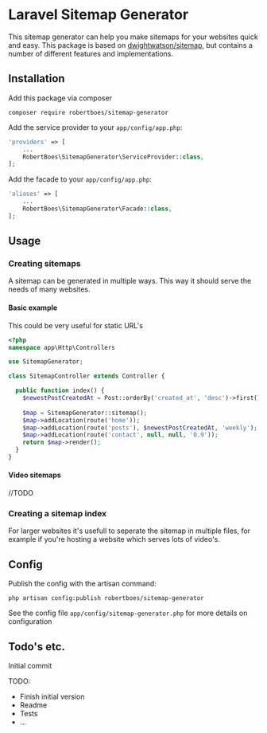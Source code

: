# Laravel Sitemap Generator #

This sitemap generator can help you make sitemaps for your websites quick and easy. 
This package is based on [dwightwatson/sitemap](https://github.com/dwightwatson/sitemap), but contains a number of different features and implementations.

## Installation ##
Add this package via composer
```
composer require robertboes/sitemap-generator
```

Add the service provider to your ```app/config/app.php```:
```php
'providers' => [
    ...
    RobertBoes\SitemapGenerator\ServiceProvider::class,
];
```

Add the facade to your ```app/config/app.php```:
```php
'aliases' => [
    ...
    RobertBoes\SitemapGenerator\Facade::class,
];
```

## Usage ##

### Creating sitemaps ###
A sitemap can be generated in multiple ways. This way it should serve the needs of many websites.

#### Basic example ####
This could be very useful for static URL's
```php
<?php
namespace app\Http\Controllers

use SitemapGenerator;

class SitemapController extends Controller {

  public function index() {
    $newestPostCreatedAt = Post::orderBy('created_at', 'desc')->first()->created_at;
    
    $map = SitemapGenerator::sitemap();
    $map->addLocation(route('home'));
    $map->addLocation(route('posts'), $newestPostCreatedAt, 'weekly');
    $map->addLocation(route('contact', null, null, '0.9'));
    return $map->render();
  }
}
```

#### Video sitemaps ####
//TODO

### Creating a sitemap index ###
For larger websites it's usefull to seperate the sitemap in multiple files, for example if you're hosting a website which serves lots of video's.


## Config ##
Publish the config with the artisan command:
```
php artisan config:publish robertboes/sitemap-generator
```
See the config file ```app/config/sitemap-generator.php``` for more details on configuration

## Todo's etc. ##

Initial commit

TODO:
- Finish initial version
- Readme
- Tests
- ...
